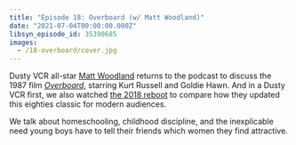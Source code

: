```yaml
---
title: "Episode 18: Overboard (w/ Matt Woodland)"
date: "2021-07-04T00:00:00.000Z"
libsyn_episode_id: 35390685
images:
  - /18-overboard/cover.jpg
---
```


Dusty VCR all-star [Matt Woodland](https://wanderjest.com/matt.woodland) returns to the podcast to discuss the 1987 film [_Overboard_](https://www.imdb.com/title/tt0093693/), starring Kurt Russell and Goldie Hawn. And in a Dusty VCR first, we also watched [the 2018 reboot](https://www.imdb.com/title/tt1563742/) to compare how they updated this eighties classic for modern audiences.

We talk about homeschooling, childhood discipline, and the inexplicable need young boys have to tell their friends which women they find attractive.

<!--more-->
